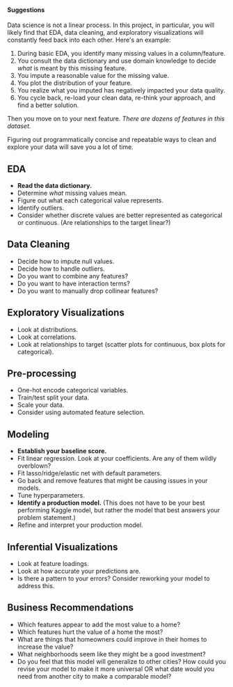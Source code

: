 #### Suggestions

Data science is not a linear process. In this project, in particular, you will likely find that EDA, data cleaning, and exploratory visualizations will constantly feed back into each other. Here's an example:

1. During basic EDA, you identify many missing values in a column/feature.
2. You consult the data dictionary and use domain knowledge to decide _what_ is meant by this missing feature.
3. You impute a reasonable value for the missing value.
4. You plot the distribution of your feature.
5. You realize what you imputed has negatively impacted your data quality.
6. You cycle back, re-load your clean data, re-think your approach, and find a better solution.

Then you move on to your next feature. _There are dozens of features in this dataset._

Figuring out programmatically concise and repeatable ways to clean and explore your data will save you a lot of time.

## EDA
- **Read the data dictionary.**
- Determine _what_ missing values mean.
- Figure out what each categorical value represents.
- Identify outliers.
- Consider whether discrete values are better represented as categorical or continuous. (Are relationships to the target linear?)

## Data Cleaning
- Decide how to impute null values.
- Decide how to handle outliers.
- Do you want to combine any features?
- Do you want to have interaction terms?
- Do you want to manually drop collinear features?

## Exploratory Visualizations
- Look at distributions.
- Look at correlations.
- Look at relationships to target (scatter plots for continuous, box plots for categorical).

## Pre-processing
- One-hot encode categorical variables.
- Train/test split your data.
- Scale your data.
- Consider using automated feature selection.

## Modeling
- **Establish your baseline score.**
- Fit linear regression. Look at your coefficients. Are any of them wildly overblown?
- Fit lasso/ridge/elastic net with default parameters.
- Go back and remove features that might be causing issues in your models.
- Tune hyperparameters.
- **Identify a production model.** (This does not have to be your best performing Kaggle model, but rather the model that best answers your problem statement.)
- Refine and interpret your production model.

## Inferential Visualizations
- Look at feature loadings.
- Look at how accurate your predictions are.
- Is there a pattern to your errors? Consider reworking your model to address this.

## Business Recommendations
- Which features appear to add the most value to a home?
- Which features hurt the value of a home the most?
- What are things that homeowners could improve in their homes to increase the value?
- What neighborhoods seem like they might be a good investment?
- Do you feel that this model will generalize to other cities? How could you revise your model to make it more universal OR what date would you need from another city to make a comparable model?
